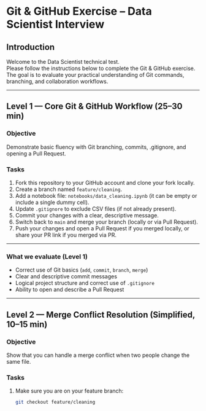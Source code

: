 # Git & GitHub Exercise – Data Scientist Interview

## Introduction
Welcome to the Data Scientist technical test.  
Please follow the instructions below to complete the Git & GitHub exercise.  
The goal is to evaluate your practical understanding of Git commands, branching, and collaboration workflows.

---

## Level 1 — Core Git & GitHub Workflow (25–30 min)

### Objective
Demonstrate basic fluency with Git branching, commits, .gitignore, and opening a Pull Request.

### Tasks
1. Fork this repository to your GitHub account and clone your fork locally.  
2. Create a branch named `feature/cleaning`.  
3. Add a notebook file: `notebooks/data_cleaning.ipynb` (it can be empty or include a single dummy cell).  
4. Update `.gitignore` to exclude CSV files (if not already present).  
5. Commit your changes with a clear, descriptive message.  
6. Switch back to `main` and merge your branch (locally or via Pull Request).  
7. Push your changes and open a Pull Request if you merged locally, or share your PR link if you merged via PR.

---

### What we evaluate (Level 1)
- Correct use of Git basics (`add`, `commit`, `branch`, `merge`)  
- Clear and descriptive commit messages  
- Logical project structure and correct use of `.gitignore`  
- Ability to open and describe a Pull Request  

---

## Level 2 — Merge Conflict Resolution (Simplified, 10–15 min)

### Objective
Show that you can handle a merge conflict when two people change the same file.

### Tasks

1. Make sure you are on your feature branch:  
   ```bash
   git checkout feature/cleaning

